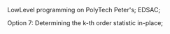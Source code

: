 LowLevel programming on PolyTech Peter's;
EDSAC;

Option 7:
Determining the k-th order statistic in-place;
